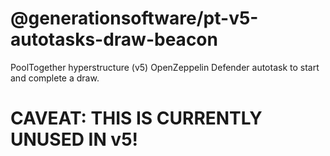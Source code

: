 # @generationsoftware/pt-v5-autotasks-draw-beacon

PoolTogether hyperstructure (v5) OpenZeppelin Defender autotask to start and complete a draw.

# CAVEAT: THIS IS CURRENTLY UNUSED IN v5!
